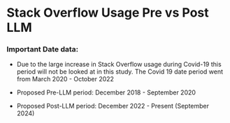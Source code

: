 # Stack Overflow Usage Pre vs Post LLM

### Important Date data:

- Due to the large increase in Stack Overflow usage during Covid-19 this period will not be looked at in this study. The Covid 19 date period went from March 2020 - October 2022

- Proposed Pre-LLM period: December 2018 - September 2020

- Proposed Post-LLM period: December 2022 - Present (September 2024)
